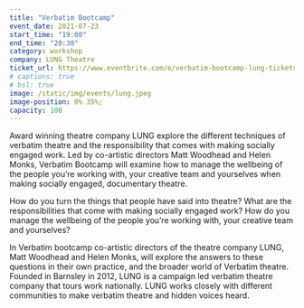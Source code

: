 ```yaml
---
title: "Verbatim Bootcamp"
event_date: 2021-07-23
start_time: "19:00"
end_time: "20:30"
category: workshop
company: LUNG Theatre
ticket_url: https://www.eventbrite.com/e/verbatim-bootcamp-lung-tickets-161284336793
# captions: true 
# bsl: true 
image: /static/img/events/lung.jpeg
image-position: 0% 35%;
capacity: 100
---
```


Award winning theatre company LUNG explore the different techniques of verbatim theatre and the responsibility that comes with making socially engaged work. Led by co-artistic directors Matt Woodhead and Helen Monks, Verbatim Bootcamp will examine how to manage the wellbeing of the people you’re working with, your creative team and yourselves when making socially engaged, documentary theatre.

How do you turn the things that people have said into theatre? What are the responsibilities that come with making socially engaged work? How do you manage the wellbeing of the people you’re working with, your creative team and yourselves?

In Verbatim bootcamp co-artistic directors of the theatre company LUNG, Matt Woodhead and Helen Monks, will explore the answers to these questions in their own practice, and the broader world of Verbatim theatre. Founded in Barnsley in 2012, LUNG is a campaign led verbatim theatre company that tours work nationally. LUNG works closely with different communities to make verbatim theatre and hidden voices heard.